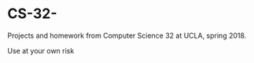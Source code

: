 # CS-32-
Projects and homework from Computer Science 32 at UCLA, spring 2018.

Use at your own risk
